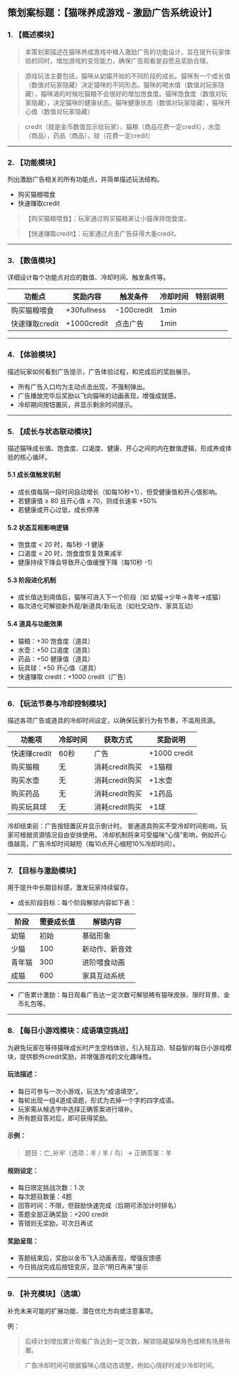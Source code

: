 ## 策划案标题：【猫咪养成游戏 - 激励广告系统设计】

### 1. 【概述模块】

> 本策划案描述在猫咪养成游戏中植入激励广告的功能设计，旨在提升玩家体验的同时，增加游戏的变现能力，确保广告观看是自愿且奖励合理。

> 游戏玩法主要包括，猫咪从幼猫开始的不同阶段的成长。猫咪有一个成长值（数值对玩家隐藏）决定猫咪的不同形态。猫咪的喝水值（数值对玩家隐藏），猫咪渴的时候吃猫粮不会很好的增加饱食度。猫咪饱食度（数值对玩家隐藏），决定猫咪的健康状态。猫咪健康状态（数值对玩家隐藏），猫咪开心值（数值对玩家隐藏）

> credit（就是金币数值显示给玩家），猫粮（商品花费一定credit），水壶（商品），药品（商品），球（花费一定credit）

---

### 2. 【功能模块】

列出激励广告相关的所有功能点，并简单描述玩法结构。

<!-- 例：
- 快速赚取金币
- 解锁每日装饰物

每个功能后面可以写一句解释，例如：
> 【快速赚取金币】：允许玩家通过观看广告，直接获取当前挂机收益的10倍金币。
 -->

* 购买猫粮喂食
* 快速赚取credit

> 【购买猫粮喂食】：玩家通过购买猫粮来让小猫保持饱食度。

> 【快速赚取credit】：玩家通过点击广告获得大量credit。

---

### 3. 【数值模块】

详细设计每个功能点对应的数值、冷却时间、触发条件等。

| 功能点         | 奖励内容    | 触发条件   | 冷却时间 | 特别说明 |
| -------------- | ----------- | ---------- | -------- | -------- |
| 购买猫粮喂食   | +30fullness | -100credit | 1min     |          |
| 快速赚取credit | +1000credit | 点击广告   | 1min     |          |

---

### 4. 【体验模块】

描述玩家如何看到广告提示，广告体验过程，和完成后的奖励展示。

* 所有广告入口均为主动点击出现，不强制弹出。
* 广告播放完毕后奖励以飞向猫咪的动画表现，增强成就感。
* 冷却期间按钮置灰，并显示剩余时间提示。

<!-- 例：
- 所有广告入口均为主动点击出现，不强制弹出。
- 广告播放完毕后奖励以飞向猫咪的动画表现，增强成就感。
- 冷却期间按钮置灰，并显示剩余时间提示。
- 每次广告奖励结束后有轻微震动反馈（可选）。
 -->

---

### 5. 【成长与状态联动模块】

描述猫咪成长值、饱食度、口渴度、健康、开心之间的内在数值逻辑，形成养成体验的核心循环。

#### 5.1 成长值触发机制

* 成长值每隔一段时间自动增长（如每10秒+1），但受健康值和开心值影响。
* 若健康值 ≥ 80 且开心值 ≥ 70，则成长速率 +50%
* 若健康或开心过低，成长停滞

#### 5.2 状态互相影响逻辑

* 饱食度 < 20 时，每5秒 -1 健康
* 口渴度 < 20 时，饱食度恢复效果减半
* 健康持续下降会导致开心值缓慢下降（每10秒 -1）

#### 5.3 阶段进化机制

* 成长值达到阈值后，猫咪可进入下一个阶段（如 幼猫→少年→青年→成猫）
* 每次进化可解锁新外观/新道具/新玩法（如社交动作、家具互动）

#### 5.4 道具与功能效果

* 猫粮：+30 饱食度（道具）
* 水壶：+50 口渴度（道具）
* 药品：+50 健康值（道具）
* 玩具球：+50 开心值（道具）
* 快速赚取 credit：+1000 credit（广告）

---

### 6. 【玩法节奏与冷却控制模块】

描述各项广告或道具的冷却时间设定，以确保玩家行为有节奏，不滥用资源。

| 功能项       | 冷却时间 | 获取方式       | 奖励说明     |
| ------------ | -------- | -------------- | ------------ |
| 快速赚credit | 60秒     | 广告           | +1000 credit |
| 购买猫粮     | 无       | 消耗credit购买 | +1猫粮       |
| 购买水壶     | 无       | 消耗credit购买 | +1水壶       |
| 购买药品     | 无       | 消耗credit购买 | +1药品       |
| 购买玩具球   | 无       | 消耗credit购买 | +1球         |

冷却结束前：广告按钮置灰并显示倒计时。
普通道具购买不受冷却时间影响，玩家可根据资源情况自由安排使用。
冷却机制将来可受猫咪“心情”影响，例如开心值越高，广告冷却时间越短（每10点开心缩短10%冷却时间）。

---

### 7. 【目标与激励模块】

用于提升中长期目标感，激发玩家持续留存。

* 成长阶段目标：每个阶段解锁内容如下表：

| 阶段   | 需要成长值 | 解锁内容       |
| ------ | ---------- | -------------- |
| 幼猫   | 初始       | 基础形象       |
| 少猫   | 100        | 新动作、新音效 |
| 青年猫 | 300        | 进阶喂食动画   |
| 成猫   | 600        | 家具互动系统   |

* 广告累计激励：每日观看广告达一定次数可解锁稀有猫咪皮肤、限时背景、金币礼包等。

---

### 8. 【每日小游戏模块：成语填空挑战】

为避免玩家在等待猫咪成长时产生空档体验，引入轻互动、轻益智的每日小游戏模块，提供额外credit奖励，并增强游戏的文化趣味性。

#### 玩法描述：

* 每日可参与一次小游戏，玩法为“成语填空”。
* 每轮出现一组4道成语题，形式为去掉一个字的四字成语。
* 玩家需从候选字中选择正确答案进行填补。
* 所有题目答对后，即可获得奖励。

#### 示例：

> 题目：亡\_补牢（选项：羊 / 羊 / 鸟）→ 正确答案：羊

#### 规则设定：

* 每日限定挑战次数：1 次
* 每次题目数量：4题
* 回答时间：不限，但鼓励快速完成（后期可添加计时排名）
* 答题全部正确奖励：+200 credit
* 答错则无奖励，可次日再试

#### 奖励呈现：

* 答题结束后，奖励以金币飞入动画表现，增强反馈感
* 今日挑战完成后按钮变灰，显示“明日再来”提示

---

### 9. 【补充模块】（选填）

补充未来可能的扩展功能、潜在优化方向或注意事项。

例：

> 后续计划增加累计观看广告达到一定次数，解锁隐藏猫咪角色或稀有场景布置。

> 广告冷却时间可根据猫咪心情动态调整，例如心情好时减少冷却时间。
